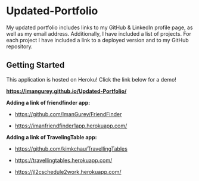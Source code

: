 # Updated-Portfolio


My updated portfolio includes links to my GitHub & LinkedIn profile page, as well as my email address. Additionally, I have included a list of projects. For each project I have included a link to a deployed version and to my GitHub repository.



##  Getting Started

This application is hosted on Heroku! Click the link below for a demo!


**https://imangurey.github.io/Updated-Portfolio/**



**Adding a link of friendfinder app:**  

* https://github.com/ImanGurey/FriendFinder

* https://imanfriendfinder1app.herokuapp.com/

**Adding a link of TravelingTable app:**

 * https://github.com/kimkchau/TravellingTables

  * https://travellingtables.herokuapp.com/

  * https://jl2cschedule2work.herokuapp.com/

  
